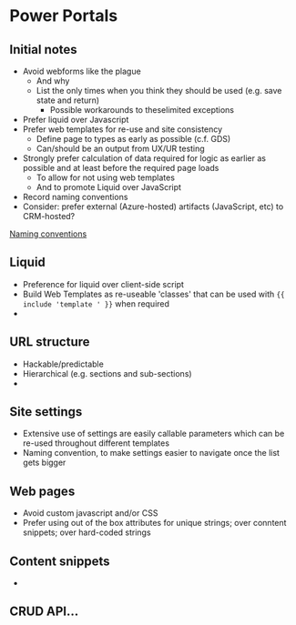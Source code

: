# Power Portals

## Initial notes

- Avoid webforms like the plague
  - And why
  - List the only times when you think they should be used (e.g. save state and return)
    - Possible workarounds to theselimited exceptions
- Prefer liquid over Javascript
- Prefer web templates for re-use and site consistency
	- Define page to types as early as possible (c.f. GDS)
    - Can/should be an output from UX/UR testing
- Strongly prefer calculation of data required for logic as earlier as possible and at least before the required page loads
	- To allow for not using web templates
	- And to promote Liquid over JavaScript
- Record naming conventions
- Consider: prefer external (Azure-hosted) artifacts (JavaScript, etc) to CRM-hosted?

[Naming conventions](config-naming-conventions.md)

## Liquid

- Preference for liquid over client-side script
- Build Web Templates as re-useable 'classes' that can be used with `{{ include 'template ' }}` when required
- 

## URL structure

- Hackable/predictable
- Hierarchical (e.g. sections and sub-sections)
- 

## Site settings

- Extensive use of settings are easily callable parameters which can be re-used throughout different templates
- Naming convention, to make settings easier to navigate once the list gets bigger

## Web pages

- Avoid custom javascript and/or CSS 
- Prefer using out of the box attributes for unique strings; over conntent snippets; over hard-coded strings

## Content snippets

- 

## CRUD API...